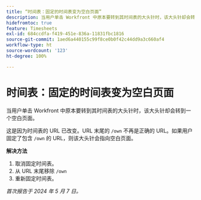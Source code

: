 ```yaml
---
title: “时间表：固定的时间表变为空白页面”
description: 当用户单击 Workfront 中原本要转到其时间表的大头针时，该大头针却会转到一个空白页面。有解决方法可用。
hidefromtoc: true
feature: Timesheets
exl-id: 684ccdfa-f419-451e-836a-11831fbc1816
source-git-commit: 1aed6a440155c99f8ce0b0f42c44dd9a3c660af4
workflow-type: ht
source-wordcount: '123'
ht-degree: 100%

---
```


# 时间表：固定的时间表变为空白页面

<!--article live for workaround-->

当用户单击 Workfront 中原本要转到其时间表的大头针时，该大头针却会转到一个空白页面。

这是因为时间表的 URL 已改变。URL 末尾的 `/own` 不再是正确的 URL。如果用户固定了包含 `/own` 的 URL，则该大头针会指向空白页面。

**解决方法**

1. 取消固定时间表。
1. 从 URL 末尾移除 `/own` 
1. 重新固定时间表。

_首次报告于 2024 年 5 月 7 日。_
